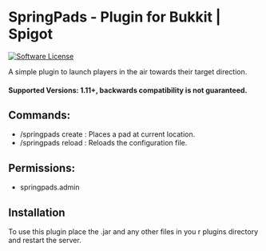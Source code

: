# SpringPads - Plugin for Bukkit | Spigot

[![Software License](http://img.shields.io/badge/License-MIT-brightgreen.svg?style=flat-square)](LICENSE)

A simple plugin to launch players in the air towards their target direction.

#### Supported Versions: 1.11+, backwards compatibility is not guaranteed.

## Commands:
- /springpads create : Places a pad at current location.
- /springpads reload : Reloads the configuration file.

## Permissions:
- springpads.admin

## Installation

To use this plugin place the .jar and any other files in you r plugins directory and restart the server.